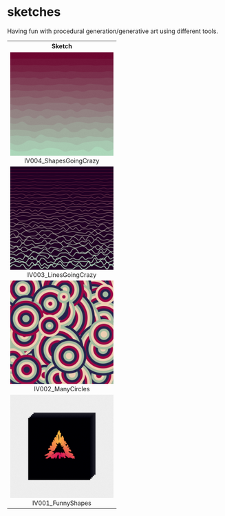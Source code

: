 # sketches
Having fun with procedural generation/generative art using different tools.

<table>
  <tr><th>Sketch</th></tr>
  <tr><td align="center"><img width="240" height="240" src="/IV004_ShapesGoingCrazy/chosen_few/002.png" /><br/>IV004_ShapesGoingCrazy</td></tr>
  <tr><td align="center"><img width="240" height="240" src="/IV003_LinesGoingCrazy/chosen_few/007.png" /><br/>IV003_LinesGoingCrazy</td></tr>
  <tr><td align="center"><img width="240" height="240" src="/IV002_ManyCircles/chosen_few/009.png" /><br/>IV002_ManyCircles</td></tr>
  <tr><td align="center"><img width="240" height="240" src="/IV001_FunnyShapes/chosen_few/001.png" /><br/>IV001_FunnyShapes</td></tr>
</table>
